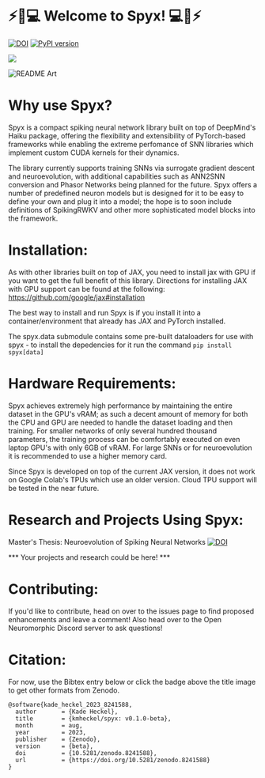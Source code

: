 ⚡🧠💻 Welcome to Spyx! 💻🧠⚡
============================
[![DOI](https://zenodo.org/badge/656877506.svg)](https://zenodo.org/badge/latestdoi/656877506) [![PyPI version](https://badge.fury.io/py/spyx.svg)](https://badge.fury.io/py/spyx)

[![](https://dcbadge.vercel.app/api/server/TCYQFWsBwj)](https://discord.gg/TCYQFWsBwj)


![README Art](spyx.png "Spyx")

Why use Spyx?
=============

Spyx is a compact spiking neural network library built on top of DeepMind's Haiku package, offering the flexibility and extensibility of PyTorch-based frameworks while enabling the extreme perfomance of SNN libraries which implement custom CUDA kernels for their dynamics. 

The library currently supports training SNNs via surrogate gradient descent and neuroevolution, with additional capabilities such as ANN2SNN conversion and Phasor Networks being planned for the future. Spyx offers a number of predefined neuron models but is designed for it to be easy to define your own and plug it into a model; the hope is to soon include definitions of SpikingRWKV and other more sophisticated model blocks into the framework.

Installation:
=============

As with other libraries built on top of JAX, you need to install jax with GPU if you want to get the full benefit of this library. Directions for installing JAX with GPU support can be found at the following: https://github.com/google/jax#installation

The best way to install and run Spyx is if you install it into a container/environment that already has JAX and PyTorch installed.

The spyx.data submodule contains some pre-built dataloaders for use with spyx - to install the depedencies for it run the command `pip install spyx[data]`

Hardware Requirements:
======================

Spyx achieves extremely high performance by maintaining the entire dataset in the GPU's vRAM; as such a decent amount of memory for both the CPU and GPU are needed to handle the dataset loading and then training. For smaller networks of only several hundred thousand parameters, the training process can be comfortably executed on even laptop GPU's with only 6GB of vRAM. For large SNNs or for neuroevolution it is recommended to use a higher memory card.

Since Spyx is developed on top of the current JAX version, it does not work on Google Colab's TPUs which use an older version. Cloud TPU support will be tested in the near future.


Research and Projects Using Spyx:
=================================

Master's Thesis: Neuroevolution of Spiking Neural Networks [![DOI](https://zenodo.org/badge/DOI/10.5281/zenodo.10620442.svg)](https://doi.org/10.5281/zenodo.10620442)

*** Your projects and research could be here! ***


Contributing:
=============

If you'd like to contribute, head on over to the issues page to find proposed enhancements and leave a comment! Also head over to the Open Neuromorphic Discord server to ask questions!

Citation:
=========

For now, use the Bibtex entry below or click the badge above the title image to get other formats from Zenodo.


```
@software{kade_heckel_2023_8241588,
  author       = {Kade Heckel},
  title        = {kmheckel/spyx: v0.1.0-beta},
  month        = aug,
  year         = 2023,
  publisher    = {Zenodo},
  version      = {beta},
  doi          = {10.5281/zenodo.8241588},
  url          = {https://doi.org/10.5281/zenodo.8241588}
}
```
